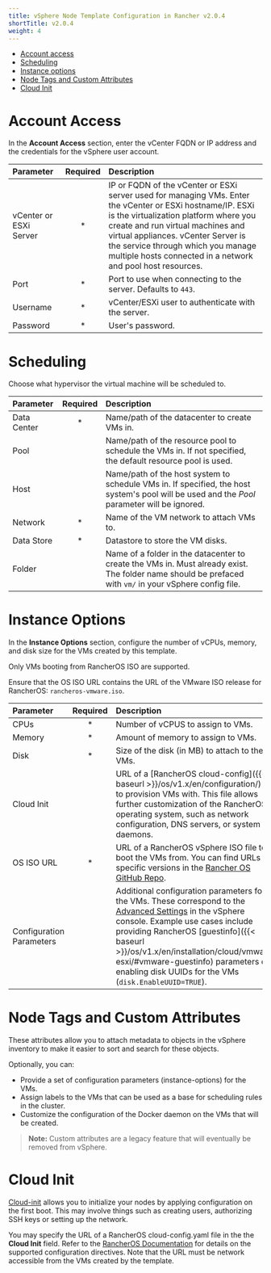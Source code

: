 ```yaml
---
title: vSphere Node Template Configuration in Rancher v2.0.4
shortTitle: v2.0.4
weight: 4
---
```

- [Account access](#account-access)
- [Scheduling](#scheduling)
- [Instance options](#instance-options)
- [Node Tags and Custom Attributes](#node-tags-and-custom-attributes)
- [Cloud Init](#cloud-init)

# Account Access
In the **Account Access** section, enter the vCenter FQDN or IP address and the credentials for the vSphere user account.

| Parameter                | Required | Description |
|:------------------------|:--------:|:------------------------------------------------------------|
| vCenter or ESXi Server   |   *      | IP or FQDN of the vCenter or ESXi server used for managing VMs. Enter the vCenter or ESXi hostname/IP. ESXi is the virtualization platform where you create and run virtual machines and virtual appliances. vCenter Server is the service through which you manage multiple hosts connected in a network and pool host resources. |
| Port                     |   *      | Port to use when connecting to the server. Defaults to `443`.  |
| Username                 |   *      | vCenter/ESXi user to authenticate with the server. |
| Password                 |   *      | User's password. |

# Scheduling

Choose what hypervisor the virtual machine will be scheduled to. 

| Parameter                | Required | Description |
|:------------------------|:--------:|:------------------------------------------------------------|
| Data Center              |   *      | Name/path of the datacenter to create VMs in.          |
| Pool                     |          | Name/path of the resource pool to schedule the VMs in. If not specified, the default resource pool is used.  |
| Host                     |          | Name/path of the host system to schedule VMs in. If specified, the host system's pool will be used and the *Pool* parameter will be ignored. |
| Network                  |   *      | Name of the VM network to attach VMs to. |
| Data Store               |   *      | Datastore to store the VM disks. |
| Folder                   |          | Name of a folder in the datacenter to create the VMs in. Must already exist. The folder name should be prefaced with `vm/` in your vSphere config file. |

# Instance Options
In the **Instance Options** section, configure the number of vCPUs, memory, and disk size for the VMs created by this template.

Only VMs booting from RancherOS ISO are supported.

Ensure that the OS ISO URL contains the URL of the VMware ISO release for RancherOS: `rancheros-vmware.iso`.

| Parameter                | Required | Description |
|:------------------------|:--------:|:------------------------------------------------------------|
| CPUs                     |   *      | Number of vCPUS to assign to VMs. |
| Memory                   |   *      | Amount of memory to assign to VMs.  |
| Disk                     |   *      | Size of the disk (in MB) to attach to the VMs. |
| Cloud Init               |          | URL of a [RancherOS cloud-config]({{< baseurl >}}/os/v1.x/en/configuration/) file to provision VMs with. This file allows further customization of the RancherOS operating system, such as network configuration, DNS servers, or system daemons.|
| OS ISO URL               |   *      | URL of a RancherOS vSphere ISO file to boot the VMs from. You can find URLs for specific versions in the [Rancher OS GitHub Repo](https://github.com/rancher/os). |
| Configuration Parameters |          | Additional configuration parameters for the VMs. These correspond to the [Advanced Settings](https://kb.vmware.com/s/article/1016098) in the vSphere console. Example use cases include providing RancherOS [guestinfo]({{< baseurl >}}/os/v1.x/en/installation/cloud/vmware-esxi/#vmware-guestinfo) parameters or enabling disk UUIDs for the VMs (`disk.EnableUUID=TRUE`). |

# Node Tags and Custom Attributes

These attributes allow you to attach metadata to objects in the vSphere inventory to make it easier to sort and search for these objects.

Optionally, you can:

- Provide a set of configuration parameters (instance-options) for the VMs.
- Assign labels to the VMs that can be used as a base for scheduling rules in the cluster.
- Customize the configuration of the Docker daemon on the VMs that will be created.

> **Note:** Custom attributes are a legacy feature that will eventually be removed from vSphere. 

# Cloud Init

[Cloud-init](https://cloudinit.readthedocs.io/en/latest/) allows you to initialize your nodes by applying configuration on the first boot. This may involve things such as creating users, authorizing SSH keys or setting up the network.

You may specify the URL of a RancherOS cloud-config.yaml file in the the **Cloud Init** field. Refer to the [RancherOS Documentation](https://rancher.com/docs/os/v1.x/en/configuration/#cloud-config) for details on the supported configuration directives. Note that the URL must be network accessible from the VMs created by the template.